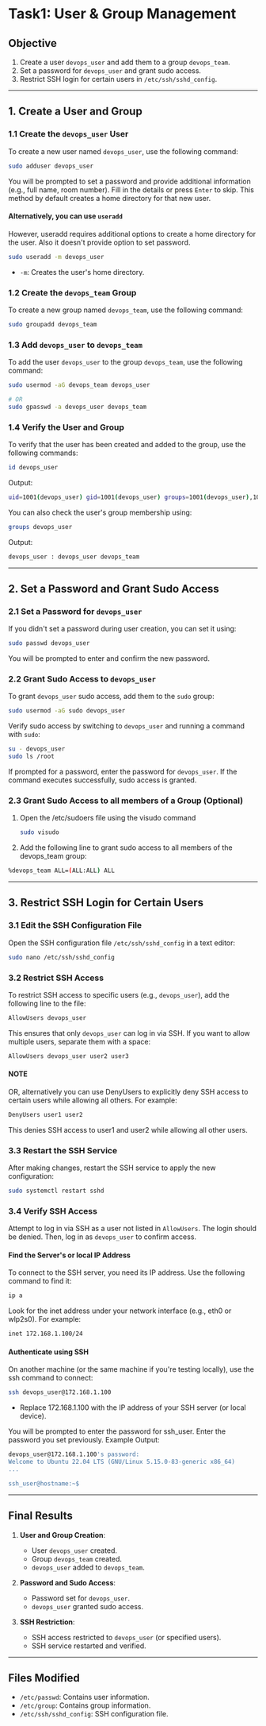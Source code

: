 # Task1: User & Group Management


## Objective

1. Create a user `devops_user` and add them to a group `devops_team`.
2. Set a password for `devops_user` and grant sudo access.
3. Restrict SSH login for certain users in `/etc/ssh/sshd_config`.

---

## 1. Create a User and Group

### 1.1 Create the `devops_user` User

To create a new user named `devops_user`, use the following command:

```bash
sudo adduser devops_user
```

You will be prompted to set a password and provide additional information (e.g., full name, room number). Fill in the details or press `Enter` to skip. This method by default creates a home directory for that new user.


#### Alternatively, you can use `useradd`

However, useradd requires additional options to create a home directory for the user. Also it doesn't provide option to set password.

```bash
sudo useradd -m devops_user
```

- `-m`: Creates the user's home directory.


### 1.2 Create the `devops_team` Group

To create a new group named `devops_team`, use the following command:

```bash
sudo groupadd devops_team
```


### 1.3 Add `devops_user` to `devops_team`

To add the user `devops_user` to the group `devops_team`, use the following command:

```bash
sudo usermod -aG devops_team devops_user

# OR
sudo gpasswd -a devops_user devops_team
```


### 1.4 Verify the User and Group

To verify that the user has been created and added to the group, use the following commands:

```bash
id devops_user
```

Output:

```bash
uid=1001(devops_user) gid=1001(devops_user) groups=1001(devops_user),1002(devops_team)
```

You can also check the user's group membership using:

```bash
groups devops_user
```

Output:

```bash
devops_user : devops_user devops_team
```

---

## 2. Set a Password and Grant Sudo Access

### 2.1 Set a Password for `devops_user`

If you didn't set a password during user creation, you can set it using:

```bash
sudo passwd devops_user
```

You will be prompted to enter and confirm the new password.

### 2.2 Grant Sudo Access to `devops_user`

To grant `devops_user` sudo access, add them to the `sudo` group:

```bash
sudo usermod -aG sudo devops_user
```

Verify sudo access by switching to `devops_user` and running a command with `sudo`:

```bash
su - devops_user
sudo ls /root
```

If prompted for a password, enter the password for `devops_user`. If the command executes successfully, sudo access is granted.


### 2.3 Grant Sudo Access to all members of a Group (Optional)

1. Open the /etc/sudoers file using the visudo command

   ```bash
   sudo visudo
   ```

2. Add the following line to grant sudo access to all members of the devops_team group:

```bash
%devops_team ALL=(ALL:ALL) ALL
```

---

## 3. Restrict SSH Login for Certain Users

### 3.1 Edit the SSH Configuration File

Open the SSH configuration file `/etc/ssh/sshd_config` in a text editor:

```bash
sudo nano /etc/ssh/sshd_config
```


### 3.2 Restrict SSH Access

To restrict SSH access to specific users (e.g., `devops_user`), add the following line to the file:

```bash
AllowUsers devops_user
```

This ensures that only `devops_user` can log in via SSH. If you want to allow multiple users, separate them with a space:

```bash
AllowUsers devops_user user2 user3
```

#### NOTE

OR, alternatively you can use DenyUsers to explicitly deny SSH access to certain users while allowing all others. For example:

```bash
DenyUsers user1 user2
```

This denies SSH access to user1 and user2 while allowing all other users.


### 3.3 Restart the SSH Service

After making changes, restart the SSH service to apply the new configuration:

```bash
sudo systemctl restart sshd
```

### 3.4 Verify SSH Access

Attempt to log in via SSH as a user not listed in `AllowUsers`. The login should be denied. Then, log in as `devops_user` to confirm access.


#### Find the Server's or local IP Address

To connect to the SSH server, you need its IP address. Use the following command to find it:

```bash
ip a
```

Look for the inet address under your network interface (e.g., eth0 or wlp2s0). For example:

```bash
inet 172.168.1.100/24
```

#### Authenticate using SSH

On another machine (or the same machine if you're testing locally), use the ssh command to connect:

```bash
ssh devops_user@172.168.1.100
```

- Replace 172.168.1.100 with the IP address of your SSH server (or local device).

You will be prompted to enter the password for ssh_user. Enter the password you set previously.
Example Output:

```bash
devops_user@172.168.1.100's password:
Welcome to Ubuntu 22.04 LTS (GNU/Linux 5.15.0-83-generic x86_64)
...

ssh_user@hostname:~$
```

---

## Final Results

1. **User and Group Creation**:
   - User `devops_user` created.
   - Group `devops_team` created.
   - `devops_user` added to `devops_team`.

2. **Password and Sudo Access**:
   - Password set for `devops_user`.
   - `devops_user` granted sudo access.

3. **SSH Restriction**:
   - SSH access restricted to `devops_user` (or specified users).
   - SSH service restarted and verified.

---

## Files Modified

- `/etc/passwd`: Contains user information.
- `/etc/group`: Contains group information.
- `/etc/ssh/sshd_config`: SSH configuration file.
